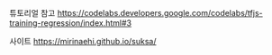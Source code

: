 튜토리얼 참고
https://codelabs.developers.google.com/codelabs/tfjs-training-regression/index.html#3

사이트
https://mirinaehi.github.io/suksa/

